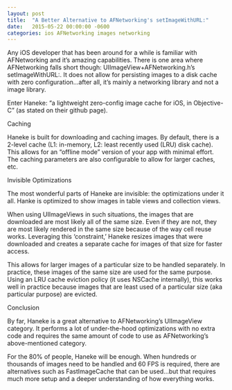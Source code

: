 ```yaml
---
layout: post
title:  "A Better Alternative to AFNetworking's setImageWithURL:"
date:   2015-05-22 00:00:00 -0600
categories: ios AFNetworking images networking
---
```

Any iOS developer that has been around for a while is familiar with AFNetworking and it’s amazing capabilities.  There is one area where AFNetworking falls short though: UIImageView+AFNetworking.h’s setImageWithURL:.  It does not allow for persisting images to a disk cache with zero configuration…after all, it’s mainly a networking library and not a image library.

Enter Haneke: “a lightweight zero-config image cache for iOS, in Objective-C” (as stated on their github page).

Caching

Haneke is built for downloading and caching images.  By default, there is a 2-level cache (L1: in-memory, L2: least recently used (LRU) disk cache).  This allows for an “offline mode” version of your app with minimal effort.  The caching parameters are also configurable to allow for larger caches, etc.

Invisible Optimizations

The most wonderful parts of Haneke are invisible: the optimizations under it all.  Hanke is optimized to show images in table views and collection views.

When using UIImageViews in such situations, the images that are downloaded are most likely all of the same size.  Even if they are not, they are most likely rendered in the same size because of the way cell reuse works.  Leveraging this ‘constraint,’ Haneke resizes images that were downloaded and creates a separate cache for images of that size for faster access.

This allows for larger images of a particular size to be handled separately.  In practice, these images of the same size are used for the same purpose.  Using an LRU cache eviction policy (it uses NSCache internally), this works well in practice because images that are least used of a particular size (aka particular purpose) are evicted.

Conclusion

By far, Haneke is a great alternative to AFNetworking’s UIImageView category.  It performs a lot of under-the-hood optimizations with no extra code and requires the same amount of code to use as AFNetworking’s above-mentioned category.

For the 80% of people, Haneke will be enough.  When hundreds or thousands of images need to be handled and 60 FPS is required, there are alternatives such as FastImageCache that can be used…but that requires much more setup and a deeper understanding of how everything works.
